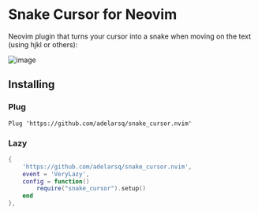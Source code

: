 # Snake Cursor for Neovim

Neovim plugin that turns your cursor into a snake when moving on the text (using hjkl or others):

![image](https://github.com/adelarsq/snake_cursor.nvim/assets/430272/c99d6ff7-d3bd-41b1-9de5-6f0d9083ec67)

## Installing

### Plug

```
Plug 'https://github.com/adelarsq/snake_cursor.nvim'
```

### Lazy

```lua
{
    'https://github.com/adelarsq/snake_cursor.nvim',
    event = 'VeryLazy',
    config = function()
        require("snake_cursor").setup()
    end
},
```
